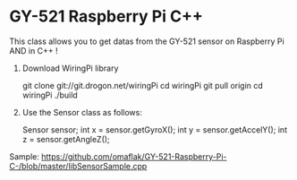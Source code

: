 # GY-521 Raspberry Pi C++
This class allows you to get datas from the GY-521 sensor on Raspberry Pi AND in C++ !

1) Download WiringPi library

    git clone git://git.drogon.net/wiringPi
    cd wiringPi
    git pull origin
    cd wiringPi
    ./build

2) Use the Sensor class as follows:

    Sensor sensor;
    int x = sensor.getGyroX();
    int y = sensor.getAccelY();
    int z = sensor.getAngleZ();
    
Sample: https://github.com/omaflak/GY-521-Raspberry-Pi-C-/blob/master/libSensorSample.cpp
